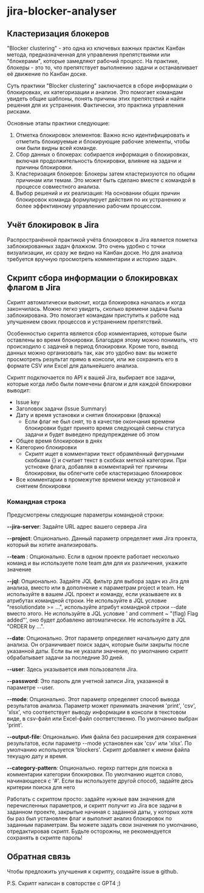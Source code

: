 # jira-blocker-analyser
## Кластеризация блокеров
"Blocker clustering" - это одна из ключевых важных практик Канбан метода, предназначенная для управления препятствиями или "блокерами", которые замедляют рабочий процесс. На практике, блокеры - это то, что препятствует выполнению задачи и останавливает её движение по Канбан доске.

Суть практики "Blocker clustering" заключается в сборе информации о блокировках, их категоризации и анализе. Это помогает командам увидеть общие шаблоны, понять причины этих препятствий и найти решения для их устранения. Фактически, это практика управления рисками.

Основные этапы практики следующие:

1. Отметка блокировок элементов: Важно ясно идентифицировать и отметить блокируемые и блокирующие рабочие элементы, чтобы они были видны всей команде.
2. Сбор данных о блокерах: собирается информация о блокировках, включая продолжительность блокировки, влияние на задачи и причины блокировки.
3. Кластеризация блокеров: Блокеры затем кластеризуются по общим причинам или темам. Это может быть сделано вместе с командой в процессе совместного анализа.
4. Выбор решений и их реализация: На основании общих причин блокировок команда формулирует действия по их устранению и более эффективному управлению рабочим процессом.

## Учёт блокировок в Jira
Распространённой практикой учёта блокировок в Jira является пометка заблокированных задач флажком. Это очень удобно с точки визуализации, их сразу же видно на Канбан доске. Но для анализа требуется вручную просмотреть комментарии и историю задач.

## Скрипт сбора информации о блокировках флагом в Jira
Скрипт автоматически выяснит, когда блокировка началась и когда закончилась. Можно легко увидеть, сколько времени задача была заблокирована. Это помогает командам приступить к работе над улучшением своих процессов и устранением препятствий.

Особенностью скрипта является сбор комментариев, которые были оставлены во время блокировки. Благодаря этому можно понимать, что происходило с задачей в период блокировки. Кроме того, вывод данных можно организовать так, как это удобно вам: вы можете просмотреть результат прямо в консоли, или же сохранить его в формате CSV или Excel для дальнейшего анализа.

Скрипт подключается по API к вашей Jira, выбирает все задачи, которые когда либо были помечены флагом и для каждой блокировки выводит:
* Issue key
* Заголовок задачи (Issue Summary)
* Дату и время установки и снятия блокировки (флажка)
	* Если флаг не был снят, то в качестве окончания времени блокировки будет принято время следующей смены статуса задачи и будет выведено предупреждение об этом
* Общее время блокировки в днях
* Категорию блокировки
	* Скрипт ищет в комментарии текст обрамлённый фигурными скобками {} и считает текст в скобках меткой категории. При устновке флага, добавляя в комментарий тег причины блокировки, вы облегчите себе кластеризацию блокировок
* Все комментарии в промежутке времени между установкой и снятием блокировки


### Командная строка
Предусмотрены следующие параметры командной строки:

**--jira-server**: Задайте URL адрес вашего сервера Jira


**--project**: Опционально. Данный параметр определяет имя Jira проекта, который вы хотите анализировать.

**--team** : Опционально. Если в одном проекте работает несколько команд и вы используете поле team для для их различения, укажите значение

**--jql**: Опционально. Задайте JQL фильтр для выбора задач из Jira для анализа, вместо или в дополнение к параметрам project и team. Не используйте в вашем JQL проект и команду, если указываете их в атрибутах командной строки. Не используйте в JQL условие "resolutiondate >= ...", используйте атрибут командной строки --date вместо этого. Не используйте в JQL условие ' and comment ~ "(flag) Flag added"', оно будет добавлено автоматически. Не используйте в JQL "ORDER by ...".

**--date**: Опционально. Этот параметр определяет начальную дату для анализа. Он ограничивает поиск задач, которые были закрыты после указанной даты. Если вы не указали значение, по умолчанию скрипт обрабатывает задачи за последние 30 дней.

**--user**: Здесь указывается имя пользователя Jira.

**--password**: Это пароль для учетной записи Jira, указанной в параметре --user.

**--mode**: Опционально. Этот параметр определяет способ вывода результатов анализа. Параметр может принимать значения 'print', 'csv', 'xlsx', что соответствует выводу информации в консоли в текстовом виде, в csv-файл или Excel-файл соответственно. По умолчанию выбран 'print'.

**--output-file**: Опционально. Имя файла без расширения для сохранения результатов, если параметр --mode установлен как 'csv' или 'xlsx'. По умолчанию используется 'blockers'. Скрипт добавляет к имени файла текущую дату и время.

**--category-pattern**: Опционально. regexp паттерн для поиска в комментарии категории блокировки. По умолчанию ищется слово, начинающееся с '#'. Если вы используете другой способ, задайте десь критерии поиска для него

Работать с скриптом просто: задайте нужные вам значения для перечисленных параметров, и скрипт получит из Jira все задачи в заданном проекте, закрытые начиная с заданной даты, у которых хотя бы раз был установлен флаг и выполнит анализ блокировок по заданным параметрам. Вы можете задать свои значения по умолчанию, отредактировав скрипт. Будьте осторожны, не рекомендуется сохранять в скрипте пароль!

## Обратная связь
Чтобы предложить улучшения к скрипту, создайте issue в github.


P.S. Скрипт написан в совторстве с GPT4 ;)

